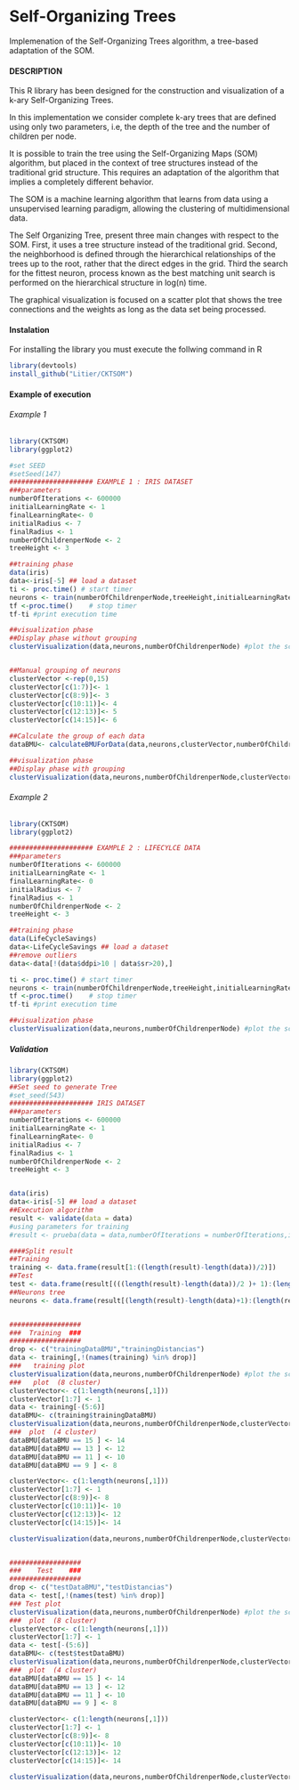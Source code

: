 # Self-Organizing Trees

Implemenation of the Self-Organizing Trees algorithm, a tree-based adaptation of the SOM.

#### DESCRIPTION

This R library has been designed for the construction and visualization of a k-ary Self-Organizing Trees.

In this implementation we consider complete k-ary trees that are defined using only two parameters, i.e, the depth of the tree and the number of children per node.

It is possible to train the tree using the Self-Organizing Maps (SOM) algorithm, but placed in the context of tree structures instead of the traditional grid structure. This requires an adaptation of the algorithm that implies a completely different behavior.

The SOM  is a machine learning algorithm that learns from data using a unsupervised learning paradigm, allowing the clustering of multidimensional data.

The Self Organizing Tree, present three main changes with respect to the SOM. First, it uses a tree structure instead of the traditional grid. Second, the neighborhood is defined through the hierarchical relationships of the trees up to the root, rather that the direct edges in the grid. Third the search for the fittest neuron, process known as the best matching unit search is performed on the hierarchical structure in log(n) time.

The graphical visualization is focused on a scatter plot that shows the tree connections and the weights as long as the data set being processed.

#### Instalation 

For installing the library you must execute the follwing command in R

```R
library(devtools)
install_github("Litier/CKTSOM")
```

#### Example of execution 

###### Example 1

```R
library(CKTSOM)
library(ggplot2)

#set SEED
#setSeed(147)
##################### EXAMPLE 1 : IRIS DATASET
###parameters
numberOfIterations <- 600000
initialLearningRate <- 1
finalLearningRate<- 0
initialRadius <- 7
finalRadius <- 1
numberOfChildrenperNode <- 2
treeHeight <- 3

##training phase
data(iris)
data<-iris[-5] ## load a dataset
ti <- proc.time() # start timer
neurons <- train(numberOfChildrenperNode,treeHeight,initialLearningRate,finalLearningRate,initialRadius,finalRadius,numberOfIterations, data)
tf <-proc.time()    # stop timer
tf-ti #print execution time

##visualization phase
##Display phase without grouping
clusterVisualization(data,neurons,numberOfChildrenperNode) #plot the scatter plot


##Manual grouping of neurons
clusterVector <-rep(0,15)
clusterVector[c(1:7)]<- 1
clusterVector[c(8:9)]<- 3
clusterVector[c(10:11)]<- 4
clusterVector[c(12:13)]<- 5
clusterVector[c(14:15)]<- 6

##Calculate the group of each data
dataBMU<- calculateBMUForData(data,neurons,clusterVector,numberOfChildrenperNode,treeHeight)

##visualization phase
##Display phase with grouping
clusterVisualization(data,neurons,numberOfChildrenperNode,clusterVector,dataBMU)
```
###### Example 2
```R
library(CKTSOM)
library(ggplot2)

##################### EXAMPLE 2 : LIFECYLCE DATA
###parameters
numberOfIterations <- 600000
initialLearningRate <- 1
finalLearningRate<- 0
initialRadius <- 7
finalRadius <- 1
numberOfChildrenperNode <- 2
treeHeight <- 3

##training phase
data(LifeCycleSavings)
data<-LifeCycleSavings ## load a dataset
##remove outliers
data<-data[!(data$ddpi>10 | data$sr>20),]

ti <- proc.time() # start timer
neurons <- train(numberOfChildrenperNode,treeHeight,initialLearningRate,finalLearningRate,initialRadius,finalRadius,numberOfIterations, data)
tf <-proc.time()    # stop timer
tf-ti #print execution time

##visualization phase
clusterVisualization(data,neurons,numberOfChildrenperNode) #plot the scatter plot
```
##### Validation
```R
library(CKTSOM)
library(ggplot2)
##Set seed to generate Tree
#set_seed(543)
##################### IRIS DATASET
###parameters
numberOfIterations <- 600000
initialLearningRate <- 1
finalLearningRate<- 0
initialRadius <- 7
finalRadius <- 1
numberOfChildrenperNode <- 2
treeHeight <- 3


data(iris)
data<-iris[-5] ## load a dataset
##Execution algorithm
result <- validate(data = data)
#using parameters for training
#result <- prueba(data = data,numberOfIterations = numberOfIterations,initialLearningRate = initialLearningRate,finalLearningRate = finalLearningRate,initialRadius = initialRadius,finalRadius = finalRadius,numberOfChildrenperNode = numberOfChildrenperNode, treeHeight = treeHeight,trainingRatio = 0.66)

####Split result
##Training
training <- data.frame(result[1:((length(result)-length(data))/2)])
##Test
test <- data.frame(result[(((length(result)-length(data))/2 )+ 1):(length(result)-length(data))])
##Neurons tree
neurons <- data.frame(result[(length(result)-length(data)+1):(length(result))])


##################
###  Training  ###
##################
drop <- c("trainingDataBMU","trainingDistancias")
data <- training[,!(names(training) %in% drop)]
###   training plot
clusterVisualization(data,neurons,numberOfChildrenperNode) #plot the scatter plot
###   plot  (8 cluster)
clusterVector<- c(1:length(neurons[,1]))
clusterVector[1:7] <- 1
data <- training[-(5:6)]
dataBMU<- c(training$trainingDataBMU)
clusterVisualization(data,neurons,numberOfChildrenperNode,clusterVector,dataBMU)  #plot the scatter plot
###  plot  (4 cluster)
dataBMU[dataBMU == 15 ] <- 14
dataBMU[dataBMU == 13 ] <- 12
dataBMU[dataBMU == 11 ] <- 10
dataBMU[dataBMU == 9 ] <- 8

clusterVector<- c(1:length(neurons[,1]))
clusterVector[1:7] <- 1
clusterVector[c(8:9)]<- 8
clusterVector[c(10:11)]<- 10
clusterVector[c(12:13)]<- 12
clusterVector[c(14:15)]<- 14

clusterVisualization(data,neurons,numberOfChildrenperNode,clusterVector,dataBMU)  #plot the scatter plot


##################
###    Test    ###
##################
drop <- c("testDataBMU","testDistancias")
data <- test[,!(names(test) %in% drop)]
### Test plot
clusterVisualization(data,neurons,numberOfChildrenperNode) #plot the scatter plot
###  plot  (8 cluster)
clusterVector<- c(1:length(neurons[,1]))
clusterVector[1:7] <- 1
data <- test[-(5:6)]
dataBMU<- c(test$testDataBMU)
clusterVisualization(data,neurons,numberOfChildrenperNode,clusterVector,dataBMU) #plot the scatter plot
###  plot  (4 cluster)
dataBMU[dataBMU == 15 ] <- 14
dataBMU[dataBMU == 13 ] <- 12
dataBMU[dataBMU == 11 ] <- 10
dataBMU[dataBMU == 9 ] <- 8

clusterVector<- c(1:length(neurons[,1]))
clusterVector[1:7] <- 1
clusterVector[c(8:9)]<- 8
clusterVector[c(10:11)]<- 10
clusterVector[c(12:13)]<- 12
clusterVector[c(14:15)]<- 14

clusterVisualization(data,neurons,numberOfChildrenperNode,clusterVector,dataBMU) #plot the scatter plot
```
